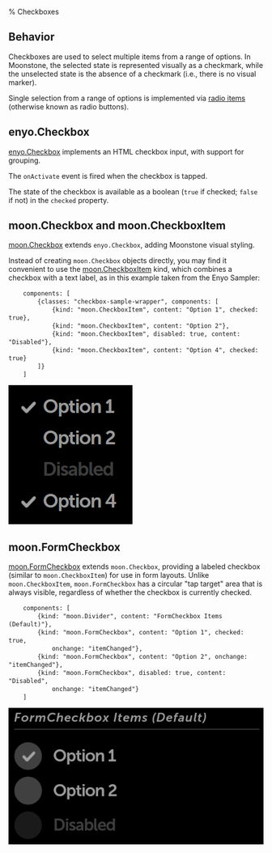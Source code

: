 % Checkboxes

## Behavior

Checkboxes are used to select multiple items from a range of options.  In
Moonstone, the selected state is represented visually as a checkmark, while the
unselected state is the absence of a checkmark (i.e., there is no visual
marker).

Single selection from a range of options is implemented via [radio
items](radio-items.html) (otherwise known as radio buttons).

## enyo.Checkbox

[enyo.Checkbox](../../../index.html#/kind/enyo.Checkbox) implements an HTML
checkbox input, with support for grouping.

The `onActivate` event is fired when the checkbox is tapped.

The state of the checkbox is available as a boolean (`true` if checked;
`false` if not) in the `checked` property.

## moon.Checkbox and moon.CheckboxItem

[moon.Checkbox](../../../index.html#/kind/moon.Checkbox) extends `enyo.Checkbox`,
adding Moonstone visual styling.

Instead of creating `moon.Checkbox` objects directly, you may find it convenient
to use the [moon.CheckboxItem](../../../index.html#/kind/moon.CheckboxItem) kind,
which combines a checkbox with a text label, as in this example taken from the
Enyo Sampler:

        components: [
            {classes: "checkbox-sample-wrapper", components: [
                {kind: "moon.CheckboxItem", content: "Option 1", checked: true},
                {kind: "moon.CheckboxItem", content: "Option 2"},
                {kind: "moon.CheckboxItem", disabled: true, content: "Disabled"},
                {kind: "moon.CheckboxItem", content: "Option 4", checked: true}
            ]}
        ]

![](../../assets/checkbox-items.png)

## moon.FormCheckbox

[moon.FormCheckbox](../../../index.html#/kind/moon.FormCheckbox) extends
`moon.Checkbox`, providing a labeled checkbox (similar to `moon.CheckboxItem`)
for use in form layouts.  Unlike `moon.CheckboxItem`, `moon.FormCheckbox` has a
circular "tap target" area that is always visible, regardless of whether the
checkbox is currently checked.

        components: [
            {kind: "moon.Divider", content: "FormCheckbox Items (Default)"},
            {kind: "moon.FormCheckbox", content: "Option 1", checked: true,
                onchange: "itemChanged"},
            {kind: "moon.FormCheckbox", content: "Option 2", onchange: "itemChanged"},
            {kind: "moon.FormCheckbox", disabled: true, content: "Disabled",
                onchange: "itemChanged"}
        ]

![](../../assets/form-checkbox-items.png)